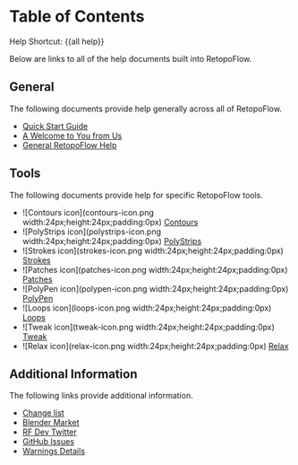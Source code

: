# Table of Contents

Help Shortcut: {{all help}}

Below are links to all of the help documents built into RetopoFlow.

## General

The following documents provide help generally across all of RetopoFlow.

- [Quick Start Guide](quick_start.md)
- [A Welcome to You from Us](welcome.md)
- [General RetopoFlow Help](general.md)

## Tools

The following documents provide help for specific RetopoFlow tools.

- ![Contours icon](contours-icon.png width:24px;height:24px;padding:0px) [Contours](contours.md)
- ![PolyStrips icon](polystrips-icon.png width:24px;height:24px;padding:0px) [PolyStrips](polystrips.md)
- ![Strokes icon](strokes-icon.png width:24px;height:24px;padding:0px) [Strokes](strokes.md)
- ![Patches icon](patches-icon.png width:24px;height:24px;padding:0px) [Patches](patches.md)
- ![PolyPen icon](polypen-icon.png width:24px;height:24px;padding:0px) [PolyPen](polypen.md)
- ![Loops icon](loops-icon.png width:24px;height:24px;padding:0px) [Loops](loops.md)
- ![Tweak icon](tweak-icon.png width:24px;height:24px;padding:0px) [Tweak](tweak.md)
- ![Relax icon](relax-icon.png width:24px;height:24px;padding:0px) [Relax](relax.md)

## Additional Information

The following links provide additional information.

- [Change list](changelist.md)
- [Blender Market](https://blendermarket.com/products/retopoflow)
- [RF Dev Twitter](https://twitter.com/RetopoFlow_Dev)
- [GitHub Issues](https://github.com/CGCookie/retopoflow/issues)
- [Warnings Details](warnings.md)

